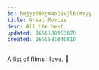 ```yaml
---
id: bmjyz60kg04o29vjl6imvyy
title: Great Movies
desc: All the best
updated: 1656188953870
created: 1655581040810
---
```


A list of films I love.
🤱
